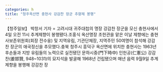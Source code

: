 ```yaml
---
categories: h
title: "청주옥산면 충현사 강감찬 장군 추향제 봉행"
---
```

【청주일보】 박창서 기자 = 고려시대 귀주대첩의 명장 강감찬 장군을 모신 충현사에서 4일 오전 11시 추계제향이 봉행됐다.조홍식 옥산명장 초헌관을 맡은 이날 제향에는 충현사보존위원회(회장 전수웅) 및 지역유림, 기관단체장, 지역주민 50여명이 참석해 강감찬 장군의 애국정신을 추모했다.충북 청주시 흥덕구 옥산면에 위치한 충현사는 1963년 후손들과 지방 유림들의 노력으로 실전됐던 문하시중(門下時中) 인헌공(仁憲公) 강감찬(姜邯贊, 948~1031)의 묘지석을 발굴해 1968년 건립됐으며 매년 음력 9월9일 추계제향을 봉행해 강감찬 장